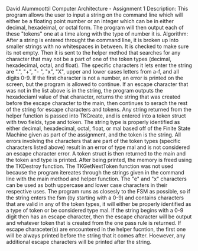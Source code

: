 David Alummoottil
Computer Architecture - Assignment 1
Description:
This program allows the user to input a string on the command line which will either be a floating point number or an integer which can be in either decimal, hexadeimal, or octal form. The program will then output each of these "tokens" one at a time along with the type of number it is. 
Algorithm:
After a string is entered throught the command line, it is broken up into smaller strings with no whitespaces in between. It is checked to make sure its not empty. Then it is sent to the helper method that searches for any character that may not be a part of one of the token types (decimal, hexadecimal, octal, and float). The specific characters it lets enter the string are ".", "+", "- ", "x", "X", upper and lower cases letters from a-f, and all digits 0-9. If the first character is not a number, an error is printed on the screen, but the program is allowed to continue. If an escape character that was not in the list above is in the string, the program outputs the hexadeciaml value of that character, returns the string that was created before the escape character to the main, then continues to serach the rest of the string for escape characters and tokens. Any string returned from the helper function is passed into TKCreate, and is entered into a token struct with two fields, type and token. The string type is properly identified as either decimal, hexadecimal, octal, float, or mal based off of the Finite State Machine given as part of the assignment, and the token is the string. All errors involving the characters that are part of the token types (specific characters listed above) result in an error of type mal and is not considered an escape character error. A token struct is then returned to the main and the token and type is printed. After being printed, the memory is freed using the TKDestroy function. The TKGetNextToken function was not used because the program itereates through the strings given in the command line with the main method and helper function. The "e" and "x" characters can be used as both uppercase and lower case characters in their respective uses. The program runs as closesly to the FSM as possible, so if the string enters the fsm (by starting with a 0-9) and contains characters that are valid in any of the token types, it will either be properly identified as a type of token or be considered type mal. If the string begins with a 0-9 digit then has an escape character, then the escape character will be output and whatever token that is created from the one pass rule is returned. If escape characeter(s) are encountered in the helper fucntion, the first one will be always printed before the string that it comes after. Hoewever, any additional escape characters will be printed after the string.
